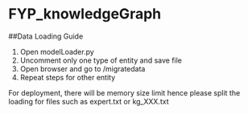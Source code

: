 # FYP_knowledgeGraph

##Data Loading Guide
1. Open modelLoader.py
2. Uncomment only one type of entity and save file
3. Open browser and go to /migratedata
4. Repeat steps for other entity

For deployment, there will be memory size limit hence please split the loading for files such as expert.txt or kg_XXX.txt
